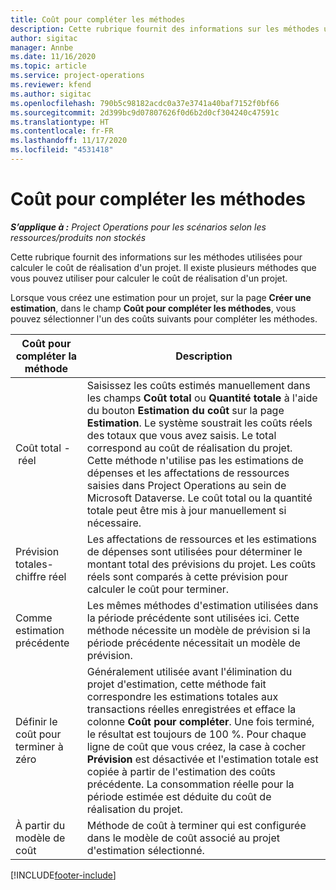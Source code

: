 ```yaml
---
title: Coût pour compléter les méthodes
description: Cette rubrique fournit des informations sur les méthodes utilisées pour calculer le coût de réalisation d'un projet.
author: sigitac
manager: Annbe
ms.date: 11/16/2020
ms.topic: article
ms.service: project-operations
ms.reviewer: kfend
ms.author: sigitac
ms.openlocfilehash: 790b5c98182acdc0a37e3741a40baf7152f0bf66
ms.sourcegitcommit: 2d399bc9d07807626f0d6b2d0cf304240c47591c
ms.translationtype: HT
ms.contentlocale: fr-FR
ms.lasthandoff: 11/17/2020
ms.locfileid: "4531418"
---
```

# <a name="cost-to-complete-methods"></a>Coût pour compléter les méthodes

_**S’applique à :** Project Operations pour les scénarios selon les ressources/produits non stockés_

Cette rubrique fournit des informations sur les méthodes utilisées pour calculer le coût de réalisation d'un projet. Il existe plusieurs méthodes que vous pouvez utiliser pour calculer le coût de réalisation d'un projet. 

Lorsque vous créez une estimation pour un projet, sur la page **Créer une estimation**, dans le champ **Coût pour compléter les méthodes**, vous pouvez sélectionner l'un des coûts suivants pour compléter les méthodes.

| Coût pour compléter la méthode    | Description                                                                                                                                                                                                                                                                                                                                                                                                                                                                                        |
|------------------------------|----------------------------------------------------------------------------------------------------------------------------------------------------------------------------------------------------------------------------------------------------------------------------------------------------------------------------------------------------------------------------------------------------------------------------------------------------------------------------------------------------|
| Coût total - réel            | Saisissez les coûts estimés manuellement dans les champs **Coût total** ou **Quantité totale** à l'aide du bouton **Estimation du coût** sur la page **Estimation**. Le système soustrait les coûts réels des totaux que vous avez saisis. Le total correspond au coût de réalisation du projet. Cette méthode n'utilise pas les estimations de dépenses et les affectations de ressources saisies dans Project Operations au sein de Microsoft Dataverse. Le coût total ou la quantité totale peut être mis à jour manuellement si nécessaire.  |
| Prévision totales-chiffre réel        | Les affectations de ressources et les estimations de dépenses sont utilisées pour déterminer le montant total des prévisions du projet. Les coûts réels sont comparés à cette prévision pour calculer le coût pour terminer.                                                                                                                                                                                                                                                                          |
| Comme estimation précédente         | Les mêmes méthodes d'estimation utilisées dans la période précédente sont utilisées ici. Cette méthode nécessite un modèle de prévision si la période précédente nécessitait un modèle de prévision.                                                                                                                                                                                                                                                                                                                           |
| Définir le coût pour terminer à zéro | Généralement utilisée avant l'élimination du projet d'estimation, cette méthode fait correspondre les estimations totales aux transactions réelles enregistrées et efface la colonne **Coût pour compléter**. Une fois terminé, le résultat est toujours de 100 %. Pour chaque ligne de coût que vous créez, la case à cocher **Prévision** est désactivée et l'estimation totale est copiée à partir de l'estimation des coûts précédente. La consommation réelle pour la période estimée est déduite du coût de réalisation du projet.              |
| À partir du modèle de coût           | Méthode de coût à terminer qui est configurée dans le modèle de coût associé au projet d'estimation sélectionné.                                                                                                                                                                                                                                                                                                                                                                          |


[!INCLUDE[footer-include](../includes/footer-banner.md)]